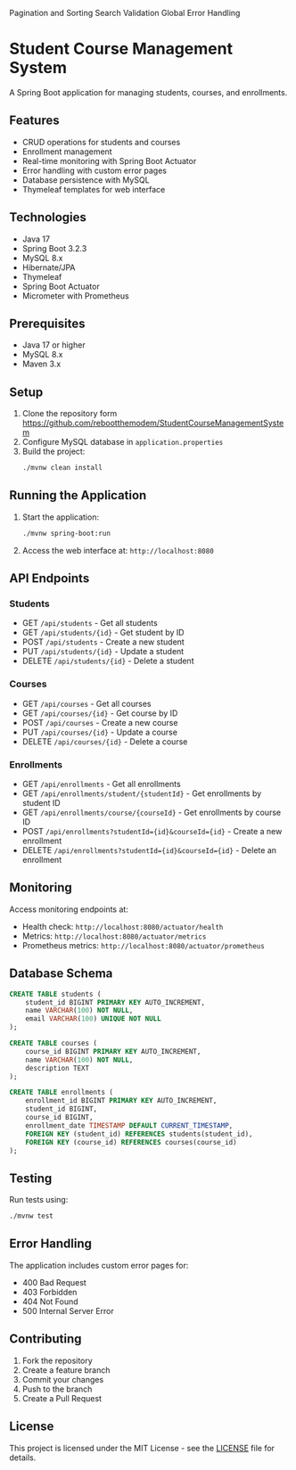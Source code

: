Pagination and Sorting
Search 
Validation
Global Error Handling


# Student Course Management System

A Spring Boot application for managing students, courses, and enrollments.

## Features

- CRUD operations for students and courses
- Enrollment management
- Real-time monitoring with Spring Boot Actuator
- Error handling with custom error pages
- Database persistence with MySQL
- Thymeleaf templates for web interface

## Technologies

- Java 17
- Spring Boot 3.2.3
- MySQL 8.x
- Hibernate/JPA
- Thymeleaf
- Spring Boot Actuator
- Micrometer with Prometheus

## Prerequisites

- Java 17 or higher
- MySQL 8.x
- Maven 3.x

## Setup

1. Clone the repository form https://github.com/rebootthemodem/StudentCourseManagementSystem
2. Configure MySQL database in `application.properties`
3. Build the project:
   ```bash
   ./mvnw clean install
   ```

## Running the Application

1. Start the application:
   ```bash
   ./mvnw spring-boot:run
   ```
2. Access the web interface at: `http://localhost:8080`

## API Endpoints

### Students
- GET `/api/students` - Get all students
- GET `/api/students/{id}` - Get student by ID
- POST `/api/students` - Create a new student
- PUT `/api/students/{id}` - Update a student
- DELETE `/api/students/{id}` - Delete a student

### Courses
- GET `/api/courses` - Get all courses
- GET `/api/courses/{id}` - Get course by ID
- POST `/api/courses` - Create a new course
- PUT `/api/courses/{id}` - Update a course
- DELETE `/api/courses/{id}` - Delete a course

### Enrollments
- GET `/api/enrollments` - Get all enrollments
- GET `/api/enrollments/student/{studentId}` - Get enrollments by student ID
- GET `/api/enrollments/course/{courseId}` - Get enrollments by course ID
- POST `/api/enrollments?studentId={id}&courseId={id}` - Create a new enrollment
- DELETE `/api/enrollments?studentId={id}&courseId={id}` - Delete an enrollment

## Monitoring

Access monitoring endpoints at:
- Health check: `http://localhost:8080/actuator/health`
- Metrics: `http://localhost:8080/actuator/metrics`
- Prometheus metrics: `http://localhost:8080/actuator/prometheus`

## Database Schema

```sql
CREATE TABLE students (
    student_id BIGINT PRIMARY KEY AUTO_INCREMENT,
    name VARCHAR(100) NOT NULL,
    email VARCHAR(100) UNIQUE NOT NULL
);

CREATE TABLE courses (
    course_id BIGINT PRIMARY KEY AUTO_INCREMENT,
    name VARCHAR(100) NOT NULL,
    description TEXT
);

CREATE TABLE enrollments (
    enrollment_id BIGINT PRIMARY KEY AUTO_INCREMENT,
    student_id BIGINT,
    course_id BIGINT,
    enrollment_date TIMESTAMP DEFAULT CURRENT_TIMESTAMP,
    FOREIGN KEY (student_id) REFERENCES students(student_id),
    FOREIGN KEY (course_id) REFERENCES courses(course_id)
);
```

## Testing

Run tests using:
```bash
./mvnw test
```

## Error Handling

The application includes custom error pages for:
- 400 Bad Request
- 403 Forbidden
- 404 Not Found
- 500 Internal Server Error

## Contributing

1. Fork the repository
2. Create a feature branch
3. Commit your changes
4. Push to the branch
5. Create a Pull Request

## License

This project is licensed under the MIT License - see the [LICENSE](LICENSE) file for details. 